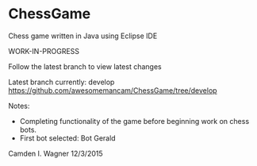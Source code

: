 # ChessGame
Chess game written in Java using Eclipse IDE

WORK-IN-PROGRESS

Follow the latest branch to view latest changes

Latest branch currently: develop
https://github.com/awesomemancam/ChessGame/tree/develop

Notes:
 - Completing functionality of the game before beginning work on chess bots.
 - First bot selected: Bot Gerald
 
 
 
 Camden I. Wagner
 12/3/2015